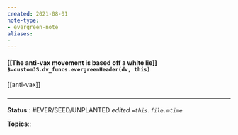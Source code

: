 ```yaml
---
created: 2021-08-01
note-type: 
- evergreen-note
aliases:
- 
---
```


#### [[The anti-vax movement is based off a white lie]] `$=customJS.dv_funcs.evergreenHeader(dv, this)`

[[anti-vax]]
### <hr class="footnote"/>

**Status**:: #EVER/SEED/UNPLANTED 
*edited `=this.file.mtime`*

**Topics**:: 
	
